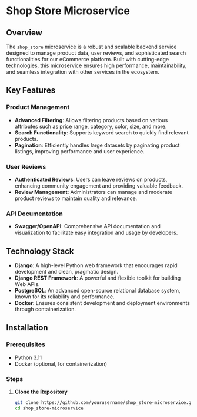 # Shop Store Microservice

## Overview

The `shop_store` microservice is a robust and scalable backend service designed to manage product data, user reviews, and sophisticated search functionalities for our eCommerce platform. Built with cutting-edge technologies, this microservice ensures high performance, maintainability, and seamless integration with other services in the ecosystem.

## Key Features

### Product Management
- **Advanced Filtering**: Allows filtering products based on various attributes such as price range, category, color, size, and more.
- **Search Functionality**: Supports keyword search to quickly find relevant products.
- **Pagination**: Efficiently handles large datasets by paginating product listings, improving performance and user experience.

### User Reviews
- **Authenticated Reviews**: Users can leave reviews on products, enhancing community engagement and providing valuable feedback.
- **Review Management**: Administrators can manage and moderate product reviews to maintain quality and relevance.

### API Documentation
- **Swagger/OpenAPI**: Comprehensive API documentation and visualization to facilitate easy integration and usage by developers.

## Technology Stack

- **Django**: A high-level Python web framework that encourages rapid development and clean, pragmatic design.
- **Django REST Framework**: A powerful and flexible toolkit for building Web APIs.
- **PostgreSQL**: An advanced open-source relational database system, known for its reliability and performance.
- **Docker**: Ensures consistent development and deployment environments through containerization.

## Installation

### Prerequisites
- Python 3.11
- Docker (optional, for containerization)

### Steps
1. **Clone the Repository**
   
   ```bash
   git clone https://github.com/yourusername/shop_store-microservice.git
   cd shop_store-microservice
